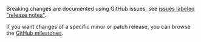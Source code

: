 Breaking changes are documented using GitHub issues, see [issues labeled "release notes"](https://github.com/hapijs/bossy/issues?q=is%3Aissue+label%3A%22release+notes%22).

If you want changes of a specific minor or patch release, you can browse the [GitHub milestones](https://github.com/hapijs/bossy/milestones?state=closed&direction=asc&sort=due_date).
